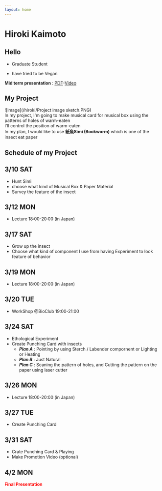 ```yaml
---
layout: home
---
```



# Hiroki Kaimoto 

## Hello

- Graduate Student

- have tried to be Vegan

**Mid term presentation** : [PDF](/BHA5_Mid_Term_Presentation_hiroki_PDF.pdf)-[Video](https://youtu.be/3Wg5OagyERs)

## My Project
![image](/hiroki/Project image sketch.PNG)  
In my project, I'm going to make musical card for musical box using the patterns of holes of warm-eaten  
I'll control the position of warm-eaten  
In my plan, I would like to use **紙魚Simi (Bookworm)** which is one of the insect eat paper

## Schedule of my Project 
## 3/10 SAT
  - Hunt Simi
  - choose what kind of Musical Box & Paper Material
  - Survey the feature of the insect
## 3/12 MON
 - Lecture 18:00-20:00 (in Japan)
## 3/17 SAT
 - Grow up the insect
 - Choose what kind of component I use from having Experiment to look feature of behavior 
## 3/19 MON
  - Lecture 18:00-20:00 (in Japan)
## 3/20 TUE
  - WorkShop @BioClub 19:00-21:00
## 3/24 SAT
 - Ethological Experiment 
 - Create Punching Card with insects   
    - ***Plan A*** : Pointing by using Sterch / Labender compornent or Lighting or Heating 
    - ***Plan B*** : Just Natural
    - ***Plan C*** : Scaning the pattern of holes, and Cutting the pattern on the paper using laser cutter
## 3/26 MON
 - Lecture 18:00-20:00 (in Japan)
## 3/27 TUE
 - Create Punching Card
## 3/31 SAT
 - Crate Punching Card & Playing
 - Make Promotion Video (optional)
## 4/2 MON
 <font color = "Red">**Final Presentation**</font>
